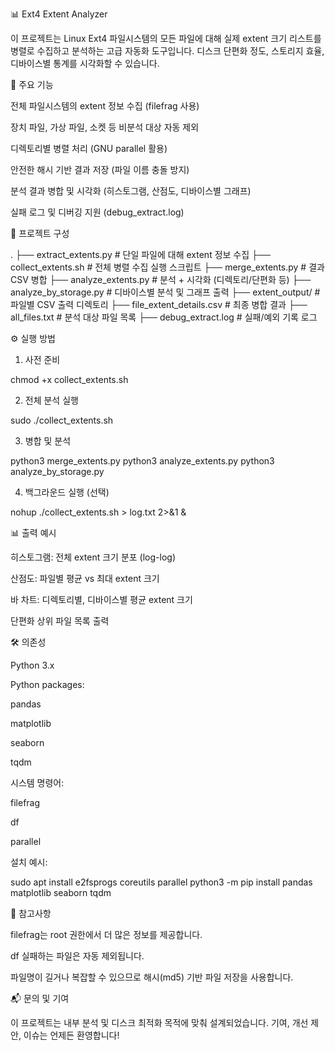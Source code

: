 📊 Ext4 Extent Analyzer

이 프로젝트는 Linux Ext4 파일시스템의 모든 파일에 대해 실제 extent 크기 리스트를 병렬로 수집하고 분석하는 고급 자동화 도구입니다. 디스크 단편화 정도, 스토리지 효율, 디바이스별 통계를 시각화할 수 있습니다.

🚀 주요 기능

전체 파일시스템의 extent 정보 수집 (filefrag 사용)

장치 파일, 가상 파일, 소켓 등 비분석 대상 자동 제외

디렉토리별 병렬 처리 (GNU parallel 활용)

안전한 해시 기반 결과 저장 (파일 이름 충돌 방지)

분석 결과 병합 및 시각화 (히스토그램, 산점도, 디바이스별 그래프)

실패 로그 및 디버깅 지원 (debug_extract.log)

📁 프로젝트 구성

.
├── extract_extents.py         # 단일 파일에 대해 extent 정보 수집
├── collect_extents.sh         # 전체 병렬 수집 실행 스크립트
├── merge_extents.py           # 결과 CSV 병합
├── analyze_extents.py         # 분석 + 시각화 (디렉토리/단편화 등)
├── analyze_by_storage.py      # 디바이스별 분석 및 그래프 출력
├── extent_output/             # 파일별 CSV 출력 디렉토리
├── file_extent_details.csv    # 최종 병합 결과
├── all_files.txt              # 분석 대상 파일 목록
├── debug_extract.log          # 실패/예외 기록 로그

⚙️ 실행 방법

1. 사전 준비

chmod +x collect_extents.sh

2. 전체 분석 실행

sudo ./collect_extents.sh

3. 병합 및 분석

python3 merge_extents.py
python3 analyze_extents.py
python3 analyze_by_storage.py

4. 백그라운드 실행 (선택)

nohup ./collect_extents.sh > log.txt 2>&1 &

📊 출력 예시

히스토그램: 전체 extent 크기 분포 (log-log)

산점도: 파일별 평균 vs 최대 extent 크기

바 차트: 디렉토리별, 디바이스별 평균 extent 크기

단편화 상위 파일 목록 출력

🛠 의존성

Python 3.x

Python packages:

pandas

matplotlib

seaborn

tqdm

시스템 명령어:

filefrag

df

parallel

설치 예시:

sudo apt install e2fsprogs coreutils parallel
python3 -m pip install pandas matplotlib seaborn tqdm

📌 참고사항

filefrag는 root 권한에서 더 많은 정보를 제공합니다.

df 실패하는 파일은 자동 제외됩니다.

파일명이 길거나 복잡할 수 있으므로 해시(md5) 기반 파일 저장을 사용합니다.

📬 문의 및 기여

이 프로젝트는 내부 분석 및 디스크 최적화 목적에 맞춰 설계되었습니다.
기여, 개선 제안, 이슈는 언제든 환영합니다!


